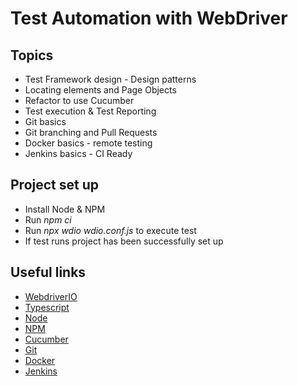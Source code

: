 # Test Automation with WebDriver 

## Topics
* Test Framework design - Design patterns
* Locating elements and Page Objects
* Refactor to use Cucumber
* Test execution & Test Reporting
* Git basics
* Git branching and Pull Requests
* Docker basics - remote testing
* Jenkins basics - CI Ready

## Project set up
* Install Node & NPM
* Run _npm ci_
* Run _npx wdio wdio.conf.js_ to execute test
* If test runs project has been successfully set up

## Useful links
* [WebdriverIO](https://webdriver.io/docs/gettingstarted.html)
* [Typescript](https://www.typescriptlang.org/docs/home.html)
* [Node](https://nodejs.org/en/docs/)
* [NPM](https://www.npmjs.com/)
* [Cucumber](https://cucumber.io/docs/cucumber/)
* [Git](https://git-scm.com/docs)
* [Docker](https://docs.docker.com/)
* [Jenkins](https://www.jenkins.io/doc/)
